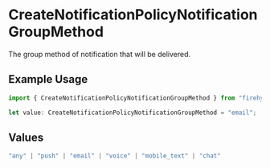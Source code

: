 # CreateNotificationPolicyNotificationGroupMethod

The group method of notification that will be delivered.

## Example Usage

```typescript
import { CreateNotificationPolicyNotificationGroupMethod } from "firehydrant-typescript-sdk/models/operations";

let value: CreateNotificationPolicyNotificationGroupMethod = "email";
```

## Values

```typescript
"any" | "push" | "email" | "voice" | "mobile_text" | "chat"
```